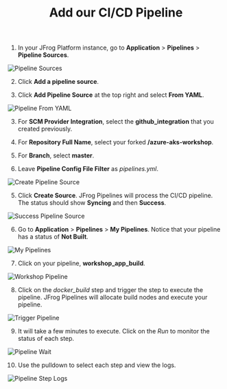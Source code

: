 ﻿---
title: "Add our CI/CD Pipeline"
chapter: false
weight: 53
pre: "<b>5.3 </b>"
---

1. In your JFrog Platform instance, go to **Application** > **Pipelines** > **Pipeline Sources**.

![Pipeline Sources](/images/pipeline-sources.png)

2. Click **Add a pipeline source**.

3. Click **Add Pipeline Source** at the top right and select **From YAML**.

![Pipeline From YAML](/images/pipeline-from-yaml.png)

3. For **SCM Provider Integration**, select the **github_integration** that you created previously.

4. For **Repository Full Name**, select your forked **<username>/azure-aks-workshop**.

4. For **Branch**, select **master**.

4. Leave **Pipeline Config File Filter** as _pipelines.yml_.

![Create Pipeline Source](/images/create-pipeline-source.png)

5. Click **Create Source**. JFrog Pipelines will process the CI/CD pipeline. The status should show **Syncing** and then **Success**.

![Success Pipeline Source](/images/success-pipeline-source.png)

6. Go to **Application** > **Pipelines** > **My Pipelines**. Notice that your pipeline has a status of **Not Built**.

![My Pipelines](/images/my-pipelines.png)

7. Click on your pipeline, **workshop_app_build**.

![Workshop Pipeline](/images/workshop-pipeline.png)

8. Click on the _docker_build_ step and trigger the step to execute the pipeline. JFrog Pipelines will allocate build nodes and execute your pipeline.

![Trigger Pipeline](/images/trigger-pipeline.png)

9. It will take a few minutes to execute. Click on the _Run_ to monitor the status of each step.

![Pipeline Wait](/images/pipeline-wait.png)

10. Use the pulldown to select each step and view the logs.

![Pipeline Step Logs](/images/pipeline-step-logs.png)
